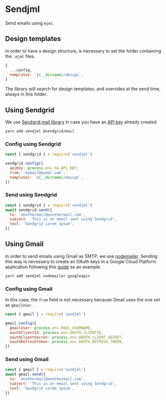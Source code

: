 # Sendjml

Send emails using `mjml`.

## Design templates

In order to have a design structure, is necessary to set the folder containing the `.mjml` files.

```js
{
  ...config,
  templates: `${__dirname}/design`,
}
```

The library will search for design templates, and overrides at the send time, always in this folder.

## Using Sendgrid

We use [Sendgrid mail library](https://github.com/sendgrid/sendgrid-nodejs) in case you have an [API key](https://docs.sendgrid.com/api-reference/api-keys/create-api-keys) already created.

```zsh
yarn add sendjml @sendgrid/mail
```

### Config using Sendgrid

```js
const { sendgrid } = require('sendjml')

sendgrid.config({
  apiKey: process.env.SG_API_KEY,
  from: 'mymail@mymal.com',
  templates: `${__dirname}/design`,
})
```

### Send using Sendgrid

```js
const { sendgrid } = require('sendjml')
await sendgrid.send({
  to: 'anothermail@anothermail.com',
  subject: 'This is an email sent using Sendgrid',
  text: 'Sendgrid Lorem ipsum',
})
```

## Using Gmail

In order to send emails using Gmail as SMTP, we use [nodemailer](https://nodemailer.com/usage/using-gmail/). Sending this way is necessary to create an OAuth keys in a Google Cloud Platform application following this [guide](https://www.freecodecamp.org/news/use-nodemailer-to-send-emails-from-your-node-js-server/) as an example.

```zsh
yarn add sendjml nodemailer googleapis
```

### Config using Gmail

In this case, the `from` field is not necessary because Gmail uses the one set as `gmailUser`.

```js
const { gmail } = require('sendjml')

gmail.config({
  gmailUser: process.env.MAIL_USERNAME,
  oauthClientId: process.env.OAUTH_CLIENTID,
  oauthClientSecret: process.env.OAUTH_CLIENT_SECRET,
  oauthRefreshToken: process.env.OAUTH_REFRESH_TOKEN,
})
```

### Send using Gmail

```js
const { gmail } = require('sendjml')
await gmail.send({
  to: 'anothermail@anothermail.com',
  subject: 'This is an email sent using Sendgrid',
  text: 'Sendgrid Lorem ipsum',
})
```
